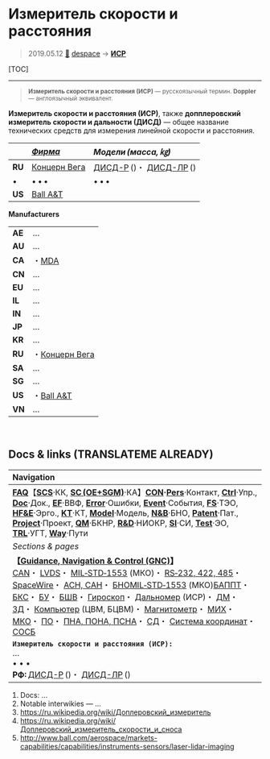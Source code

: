 # Измеритель скорости и расстояния
> 2019.05.12 [🚀](../index/index.md) [despace](index.md) → **[ИСР](doppler.md)**

[TOC]

---

> <small>**Измеритель скорости и расстояния (ИСР)** — русскоязычный термин. **Doppler** — англоязычный эквивалент.</small>

**Измеритель скорости и расстояния (ИСР)**, также **допплеровский измеритель скорости и дальности (ДИСД)** — общее название технических средств для измерения линейной скорости и расстояния.

| |*[Фирма](contact.md)*|*Модели (масса, ㎏)*|
|:--|:--|:--|
|**RU**|[Концерн Вега](zz_vega_k_1_2.md)|[ДИСД-Р](дисд‑р.md) ()・ [ДИСД-ЛР](дисд‑лр.md) ()|
|•|• • •|• • •|
|**US**|[Ball A&T](zz_ball_at.md)| |

**Manufacturers**

| | |
|:--|:--|
|**AE**|…|
|**AU**|…|
|**CA**|・[MDA](zz_mda.md)|
|**CN**|…|
|**EU**|…|
|**IL**|…|
|**IN**|…|
|**JP**|…|
|**KR**|…|
|**RU**|・[Концерн Вега](zz_vega_k_1_2.md)|
|**SA**|…|
|**SG**|…|
|**US**|・[Ball A&T](zz_ball_at.md)|
|**VN**|…|



<p style="page-break-after:always"> </p>

## Docs & links (TRANSLATEME ALREADY)
|Navigation|
|:--|
|**[FAQ](faq.md)**【**[SCS](scs.md)**·КК, **[SC (OE+SGM)](sc.md)**·КА】**[CON](contact.md)·[Pers](person.md)**·Контакт, **[Ctrl](control.md)**·Упр., **[Doc](doc.md)**·Док., **[EF](ef.md)**·ВВФ, **[Error](error.md)**·Ошибки, **[Event](event.md)**·События, **[FS](fs.md)**·ТЭО, **[HF&E](hfe.md)**·Эрго., **[KT](kt.md)**·КТ, **[Model](model.md)**·Модель, **[N&B](nnb.md)**·БНО, **[Patent](патент.md)**·Пат., **[Project](project.md)**·Проект, **[QM](qm.md)**·БКНР, **[R&D](rnd.md)**·НИОКР, **[SI](si.md)**·СИ, **[Test](test.md)**·ЭО, **[TRL](trl.md)**·УГТ, **[Way](way.md)**·Пути|
|*Sections & pages*|
|**【[Guidance, Navigation & Control (GNC)](gnc.md)】**<br> [CAN](can.md)・ [LVDS](lvds.md)・ [MIL‑STD‑1553](mil_std_1553.md) (МКО)・ [RS‑232, 422, 485](rs_xxx.md)・ [SpaceWire](spacewire.md)・ [АСН, САН](ans.md)・ [БНО](nnb.md)[MIL‑STD‑1553](mil_std_1553.md) (МКО)[БАППТ](eas.md)・ [БКС](cable.md)・ [БУ](eas.md)・ [БШВ](time.md)・ [Гироскоп](iu.md)・ [Дальномер](doppler.md) (ИСР)・ [ДМ](iu.md)・ [ЗД](sensor.md)・ [Компьютер](obc.md) (ЦВМ, БЦВМ)・ [Магнитометр](sensor.md)・ [МИХ](mic.md)・ [МКО](mil_std_1553.md)・ [ПО](soft.md)・ [ПНА, ПОНА, ПСНА](devd.md)・ [СД](sensor.md)・ [Система координат](coord_sys.md)・ [СОСБ](devd.md)|
|**`Измеритель скорости и расстояния (ИСР):`**<br> … <br>• • •<br> **РФ:** [ДИСД-Р](дисд‑р.md) ()・ [ДИСД-ЛР](дисд‑лр.md) ()|

   1. Docs: …
   1. Notable interwikies — …
   1. <https://ru.wikipedia.org/wiki/Доплеровский_измеритель>
   1. <https://ru.wikipedia.org/wiki/Доплеровский_измеритель_скорости_и_сноса>
   1. <http://www.ball.com/aerospace/markets-capabilities/capabilities/instruments-sensors/laser-lidar-imaging>

